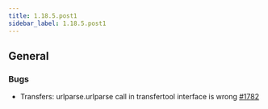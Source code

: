 ```yaml
---
title: 1.18.5.post1
sidebar_label: 1.18.5.post1
---
```


## General

### Bugs

- Transfers: urlparse.urlparse call in transfertool interface is wrong [#1782](https://github.com/rucio/rucio/issues/1782)
